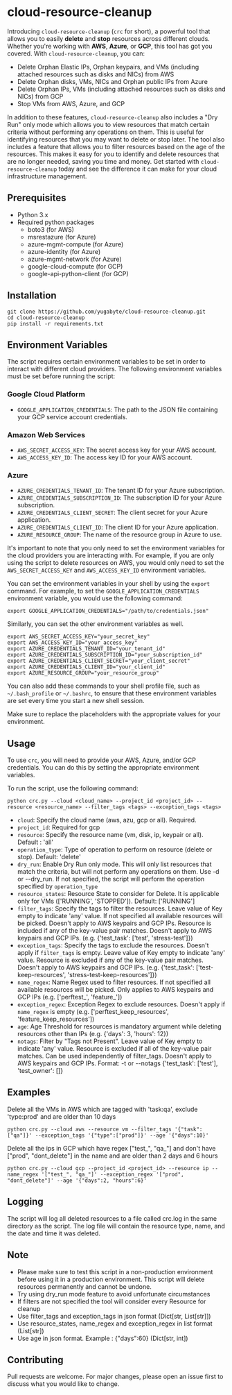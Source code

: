 # cloud-resource-cleanup

Introducing `cloud-resource-cleanup` (`crc` for short), a powerful tool that allows you to easily **delete** and **stop** resources across different clouds. Whether you're working with **AWS**, **Azure**, or **GCP**, this tool has got you covered. With `cloud-resource-cleanup`, you can:

* Delete Orphan Elastic IPs, Orphan keypairs, and VMs (including attached resources such as disks and NICs) from AWS
* Delete Orphan disks, VMs, NICs and Orphan public IPs from Azure
* Delete Orphan IPs, VMs (including attached resources such as disks and NICs) from GCP
* Stop VMs from AWS, Azure, and GCP

In addition to these features, `cloud-resource-cleanup` also includes a "Dry Run" only mode which allows you to view resources that match certain criteria without performing any operations on them. This is useful for identifying resources that you may want to delete or stop later. The tool also includes a feature that allows you to filter resources based on the age of the resources. This makes it easy for you to identify and delete resources that are no longer needed, saving you time and money. Get started with `cloud-resource-cleanup` today and see the difference it can make for your cloud infrastructure management.

## Prerequisites
* Python 3.x
* Required python packages
  * boto3 (for AWS)
  * msrestazure (for Azure)
  * azure-mgmt-compute (for Azure)
  * azure-identity (for Azure)
  * azure-mgmt-network (for Azure)
  * google-cloud-compute (for GCP)
  * google-api-python-client (for GCP)

## Installation
```
git clone https://github.com/yugabyte/cloud-resource-cleanup.git
cd cloud-resource-cleanup
pip install -r requirements.txt
```

## Environment Variables
The script requires certain environment variables to be set in order to interact with different cloud providers. The following environment variables must be set before running the script:

### Google Cloud Platform
* `GOOGLE_APPLICATION_CREDENTIALS`: The path to the JSON file containing your GCP service account credentials.
### Amazon Web Services
* `AWS_SECRET_ACCESS_KEY`: The secret access key for your AWS account.
* `AWS_ACCESS_KEY_ID`: The access key ID for your AWS account.
### Azure
* `AZURE_CREDENTIALS_TENANT_ID`: The tenant ID for your Azure subscription.
* `AZURE_CREDENTIALS_SUBSCRIPTION_ID`: The subscription ID for your Azure subscription.
* `AZURE_CREDENTIALS_CLIENT_SECRET`: The client secret for your Azure application.
* `AZURE_CREDENTIALS_CLIENT_ID`: The client ID for your Azure application.
* `AZURE_RESOURCE_GROUP`: The name of the resource group in Azure to use.

It's important to note that you only need to set the environment variables for the cloud providers you are interacting with. For example, if you are only using the script to delete resources on AWS, you would only need to set the `AWS_SECRET_ACCESS_KEY` and `AWS_ACCESS_KEY_ID` environment variables.

You can set the environment variables in your shell by using the `export` command. For example, to set the `GOOGLE_APPLICATION_CREDENTIALS` environment variable, you would use the following command:
```
export GOOGLE_APPLICATION_CREDENTIALS="/path/to/credentials.json"
```
Similarly, you can set the other environment variables as well.
```
export AWS_SECRET_ACCESS_KEY="your_secret_key"
export AWS_ACCESS_KEY_ID="your_access_key"
export AZURE_CREDENTIALS_TENANT_ID="your_tenant_id"
export AZURE_CREDENTIALS_SUBSCRIPTION_ID="your_subscription_id"
export AZURE_CREDENTIALS_CLIENT_SECRET="your_client_secret"
export AZURE_CREDENTIALS_CLIENT_ID="your_client_id"
export AZURE_RESOURCE_GROUP="your_resource_group"
```
You can also add these commands to your shell profile file, such as `~/.bash_profile` or `~/.bashrc`, to ensure that these environment variables are set every time you start a new shell session.

Make sure to replace the placeholders with the appropriate values for your environment.

## Usage
To use `crc`, you will need to provide your AWS, Azure, and/or GCP credentials. You can do this by setting the appropriate environment variables.

To run the script, use the following command:
```
python crc.py --cloud <cloud_name> --project_id <project_id> --resource <resource_name> --filter_tags <tags> --exception_tags <tags>
```
* `cloud`: Specify the cloud name (aws, azu, gcp or all). Required.
* `project_id`: Required for gcp
* `resource`: Specify the resource name (vm, disk, ip, keypair or all). Default : 'all'
* `operation_type`: Type of operation to perform on resource (delete or stop). Default: 'delete'
* `dry_run`: Enable Dry Run only mode. This will only list resources that match the criteria, but will not perform any operations on them. Use -d or --dry_run. If not specified, the script will perform the operation specified by `operation_type`
* `resource_states`: Resource State to consider for Delete. It is applicable only for VMs (['RUNNING', 'STOPPED']). Default: ['RUNNING']
* `filter_tags`: Specify the tags to filter the resources. Leave value of Key empty to indicate 'any' value. If not specified all available resources will be picked. Doesn't apply to AWS keypairs and GCP IPs. Resource is included if any of the key-value pair matches. Doesn't apply to AWS keypairs and GCP IPs. (e.g. {'test_task': ['test', 'stress-test']})
* `exception_tags`: Specify the tags to exclude the resources. Doesn't apply if `filter_tags` is empty. Leave value of Key empty to indicate 'any' value. Resource is excluded if any of the key-value pair matches. Doesn't apply to AWS keypairs and GCP IPs. (e.g. {'test_task': ['test-keep-resources', 'stress-test-keep-resources']})
* `name_regex`: Name Regex used to filter resources. If not specified all available resources will be picked. Only applies to AWS keypairs and GCP IPs (e.g. ['perftest_', 'feature_'])
* `exception_regex`: Exception Regex to exclude resources. Doesn't apply if `name_regex` is empty (e.g. ['perftest_keep_resources', 'feature_keep_resources'])
* `age`: Age Threshold for resources is mandatory argument while deleting resources other than IPs (e.g. {'days': 3, 'hours': 12})
* `notags`: Filter by "Tags not Present". Leave value of Key empty to indicate 'any' value. Resource is excluded if all of the key-value pair matches. Can be used independently of filter_tags. Doesn't apply to AWS keypairs and GCP IPs. Format: -t or --notags {'test_task': ['test'], 'test_owner': []}


## Examples
Delete all the VMs in AWS which are tagged with 'task:qa', exclude 'type:prod' and are older than 10 days
```
python crc.py --cloud aws --resource vm --filter_tags '{"task":["qa"]}' --exception_tags '{"type":["prod"]}' --age '{"days":10}'
```

Delete all the ips in GCP which have regex ["test_", "qa_"] and don't have ["prod", "dont_delete"] in the name and are older than 2 days and 6 hours
```
python crc.py --cloud gcp --project_id <project_id> --resource ip --name_regex '["test_", "qa_"]' --exception_regex '["prod", "dont_delete"]' --age '{"days":2, "hours":6}'
```

## Logging
The script will log all deleted resources to a file called crc.log in the same directory as the script. The log file will contain the resource type, name, and the date and time it was deleted.

## Note
* Please make sure to test this script in a non-production environment before using it in a production environment. This script will delete resources permanently and cannot be undone.
* Try using dry_run mode feature to avoid unfortunate circumstances
* If filters are not specified the tool will consider every Resource for cleanup
* Use filter_tags and exception_tags in json format (Dict[str, List[str]])
* Use resource_states, name_regex and exception_regex in list format (List[str])
* Use age in json format. Example : {"days":60} (Dict[str, int])

## Contributing
Pull requests are welcome. For major changes, please open an issue first to discuss what you would like to change.
